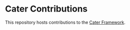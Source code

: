 # Cater Contributions

This repository hosts contributions to the [Cater Framework](https://github.com/clashbit/cater).
